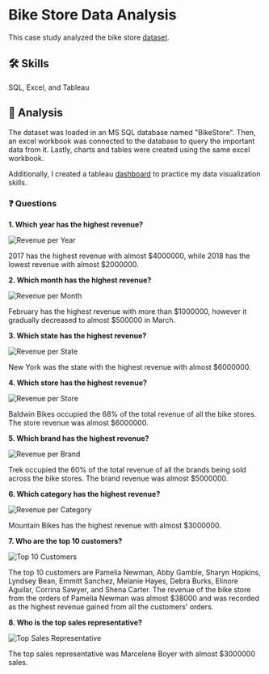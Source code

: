 # Bike Store Data Analysis

This case study analyzed the bike store [dataset]().

## 🛠 Skills
SQL, Excel, and Tableau


## 🔎 Analysis

The dataset was loaded in an MS SQL database named "BikeStore". Then, an excel workbook was connected to the database 
to query the important data from it. Lastly, charts and tables were created using the same excel workbook.

Additionally, I created a tableau [dashboard](https://public.tableau.com/app/profile/iron.lao/viz/BikeStoreDashboard_16817431332370/Dashboard1) to practice my data visualization skills.

### ❓ Questions
**1. Which year has the highest revenue?**

![Revenue per Year](https://github.com/shiru76/bike-store-data-analysis/blob/main/images/revenueperyear.png)

2017 has the highest revenue with almost $4000000, while 2018 has the lowest revenue with almost $2000000.

**2. Which month has the highest revenue?**

![Revenue per Month](https://github.com/shiru76/bike-store-data-analysis/blob/main/images/revenuepermonth.png)

February has the highest revenue with more than $1000000, however it gradually decreased to almost $500000 in March.

**3. Which state has the highest revenue?**

![Revenue per State](https://github.com/shiru76/bike-store-data-analysis/blob/main/images/revenueperstate.png)

New York was the state with the highest revenue with almost $6000000.

**4. Which store has the highest revenue?**

![Revenue per Store](https://github.com/shiru76/bike-store-data-analysis/blob/main/images/revenueperstore.png)

Baldwin Bikes occupied the 68% of the total revenue of all the bike stores. The store revenue was almost $6000000.

**5. Which brand has the highest revenue?**

![Revenue per Brand](https://github.com/shiru76/bike-store-data-analysis/blob/main/images/revenueperbrand.png)

Trek occupied the 60% of the total revenue of all the brands being sold across the bike stores. The brand revenue was almost $5000000.

**6. Which category has the highest revenue?**

![Revenue per Category](https://github.com/shiru76/bike-store-data-analysis/blob/main/images/revenuepercategory.png)

Mountain Bikes has the highest revenue with almost $3000000.

**7. Who are the top 10 customers?**

![Top 10 Customers](https://github.com/shiru76/bike-store-data-analysis/blob/main/images/top10customers.png)

The top 10 customers are Pamelia Newman, Abby Gamble, Sharyn Hopkins, Lyndsey Bean, Emmitt Sanchez, Melanie Hayes, Debra Burks, Elinore Aguilar, Corrina Sawyer, and Shena Carter. The revenue of the bike store from the orders of Pamelia Newman was almost $38000 and was recorded as the highest revenue gained from all the customers' orders.

**8. Who is the top sales representative?**

![Top Sales Representative](https://github.com/shiru76/bike-store-data-analysis/blob/main/images/topsalesrepresentative.png)

The top sales representative was Marcelene Boyer with almost $3000000 sales.






